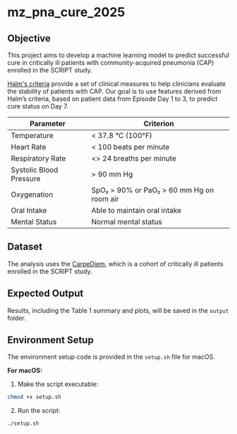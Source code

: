 # mz_pna_cure_2025

## Objective
This project aims to develop a machine learning model to predict successful cure in critically ill patients with community-acquired pneumonia (CAP) enrolled in the SCRIPT study.  

[Halm's criteria](https://doi.org/10.1001/jama.279.18.1452) provide a set of clinical measures to help clinicians evaluate the stability of patients with CAP. Our goal is to use features derived from Halm’s criteria, based on patient data from Episode Day 1 to 3, to predict cure status on Day 7.

| Parameter             | Criterion                          |
|------------------------|------------------------------------|
| Temperature            | < 37.8 °C (100°F)                  |
| Heart Rate             | < 100 beats per minute             |
| Respiratory Rate       | <> 24 breaths per minute            |
| Systolic Blood Pressure| > 90 mm Hg                         |
| Oxygenation            | SpO₂ > 90% or PaO₂ > 60 mm Hg on room air |
| Oral Intake            | Able to maintain oral intake       |
| Mental Status          | Normal mental status               |

## Dataset
The analysis uses the [CarpeDiem](https://physionet.org/content/script-carpediem-dataset/1.1.0/), which is a cohort of critically ill patients enrolled in the SCRIPT study.

## Expected Output
Results, including the Table 1 summary and plots, will be saved in the `output` folder.

## Environment Setup

The environment setup code is provided in the `setup.sh` file for macOS.

**For macOS:**

1. Make the script executable: 
```bash
chmod +x setup.sh
```

2. Run the script:
```bash
./setup.sh
```
